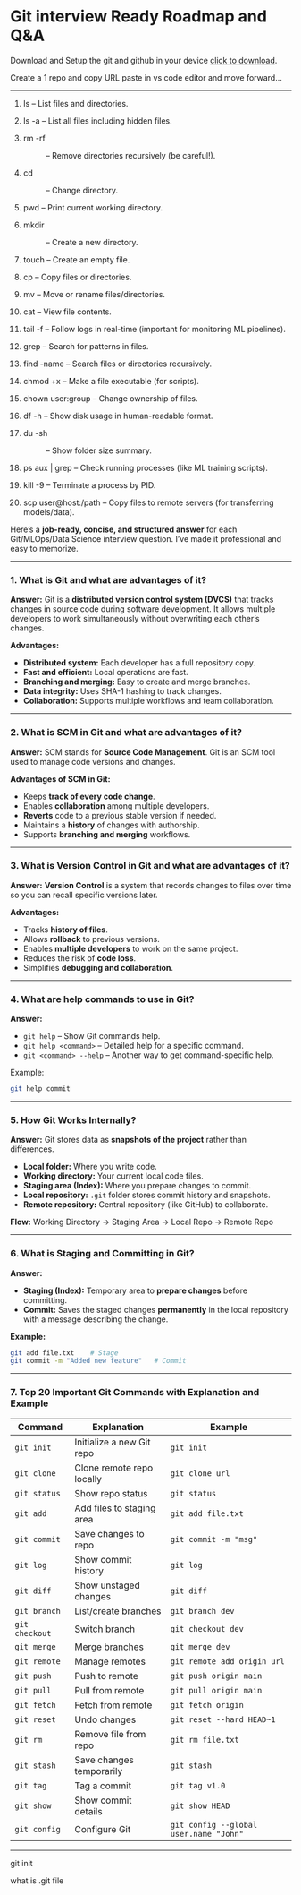 # Git interview Ready Roadmap and Q&A

Download and Setup the git and github in your device [click to download](https://github.com/).

Create a 1 repo and copy URL paste in vs code editor and move forward...

----------------------------------------------------------------

1. ls – List files and directories.

2. ls -a – List all files including hidden files.

3. rm -rf <dir> – Remove directories recursively (be careful!).

4. cd <dir> – Change directory.

5. pwd – Print current working directory.

6. mkdir <dir> – Create a new directory.

7. touch <file> – Create an empty file.

8. cp <src> <dest> – Copy files or directories.

9. mv <src> <dest> – Move or rename files/directories.

10. cat <file> – View file contents.

11. tail -f <logfile> – Follow logs in real-time (important for monitoring ML pipelines).

12. grep <pattern> <file> – Search for patterns in files.

13. find <path> -name <filename> – Search files or directories recursively.

14. chmod +x <file> – Make a file executable (for scripts).

15. chown user:group <file> – Change ownership of files.

16. df -h – Show disk usage in human-readable format.

17. du -sh <dir> – Show folder size summary.

18. ps aux | grep <process> – Check running processes (like ML training scripts).

19. kill -9 <pid> – Terminate a process by PID.

20. scp <file> user@host:/path – Copy files to remote servers (for transferring models/data).



Here’s a **job-ready, concise, and structured answer** for each Git/MLOps/Data Science interview question. I’ve made it professional and easy to memorize.

---

### **1. What is Git and what are advantages of it?**

**Answer:**
Git is a **distributed version control system (DVCS)** that tracks changes in source code during software development. It allows multiple developers to work simultaneously without overwriting each other’s changes.

**Advantages:**

* **Distributed system:** Each developer has a full repository copy.
* **Fast and efficient:** Local operations are fast.
* **Branching and merging:** Easy to create and merge branches.
* **Data integrity:** Uses SHA-1 hashing to track changes.
* **Collaboration:** Supports multiple workflows and team collaboration.

---

### **2. What is SCM in Git and what are advantages of it?**

**Answer:**
SCM stands for **Source Code Management**. Git is an SCM tool used to manage code versions and changes.

**Advantages of SCM in Git:**

* Keeps **track of every code change**.
* Enables **collaboration** among multiple developers.
* **Reverts** code to a previous stable version if needed.
* Maintains a **history** of changes with authorship.
* Supports **branching and merging** workflows.

---

### **3. What is Version Control in Git and what are advantages of it?**

**Answer:**
**Version Control** is a system that records changes to files over time so you can recall specific versions later.

**Advantages:**

* Tracks **history of files**.
* Allows **rollback** to previous versions.
* Enables **multiple developers** to work on the same project.
* Reduces the risk of **code loss**.
* Simplifies **debugging and collaboration**.

---

### **4. What are help commands to use in Git?**

**Answer:**

* `git help` – Show Git commands help.
* `git help <command>` – Detailed help for a specific command.
* `git <command> --help` – Another way to get command-specific help.

Example:

```bash
git help commit
```

---

### **5. How Git Works Internally?**

**Answer:**
Git stores data as **snapshots of the project** rather than differences.

* **Local folder:** Where you write code.
* **Working directory:** Your current local code files.
* **Staging area (Index):** Where you prepare changes to commit.
* **Local repository:** `.git` folder stores commit history and snapshots.
* **Remote repository:** Central repository (like GitHub) to collaborate.

**Flow:** Working Directory → Staging Area → Local Repo → Remote Repo

---

### **6. What is Staging and Committing in Git?**

**Answer:**

* **Staging (Index):** Temporary area to **prepare changes** before committing.
* **Commit:** Saves the staged changes **permanently** in the local repository with a message describing the change.

**Example:**

```bash
git add file.txt    # Stage
git commit -m "Added new feature"   # Commit
```

---

### **7. Top 20 Important Git Commands with Explanation and Example**

| Command        | Explanation               | Example                                |
| -------------- | ------------------------- | -------------------------------------- |
| `git init`     | Initialize a new Git repo | `git init`                             |
| `git clone`    | Clone remote repo locally | `git clone url`                        |
| `git status`   | Show repo status          | `git status`                           |
| `git add`      | Add files to staging area | `git add file.txt`                     |
| `git commit`   | Save changes to repo      | `git commit -m "msg"`                  |
| `git log`      | Show commit history       | `git log`                              |
| `git diff`     | Show unstaged changes     | `git diff`                             |
| `git branch`   | List/create branches      | `git branch dev`                       |
| `git checkout` | Switch branch             | `git checkout dev`                     |
| `git merge`    | Merge branches            | `git merge dev`                        |
| `git remote`   | Manage remotes            | `git remote add origin url`            |
| `git push`     | Push to remote            | `git push origin main`                 |
| `git pull`     | Pull from remote          | `git pull origin main`                 |
| `git fetch`    | Fetch from remote         | `git fetch origin`                     |
| `git reset`    | Undo changes              | `git reset --hard HEAD~1`              |
| `git rm`       | Remove file from repo     | `git rm file.txt`                      |
| `git stash`    | Save changes temporarily  | `git stash`                            |
| `git tag`      | Tag a commit              | `git tag v1.0`                         |
| `git show`     | Show commit details       | `git show HEAD`                        |
| `git config`   | Configure Git             | `git config --global user.name "John"` |

---


git init

what is .git file

